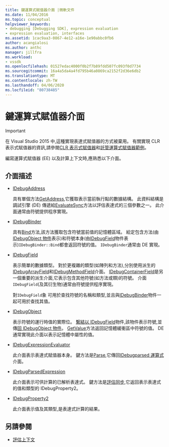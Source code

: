 ```yaml
---
title: 鍵運算式賦值器介面 |微軟文件
ms.date: 11/04/2016
ms.topic: conceptual
helpviewer_keywords:
- debugging [Debugging SDK], expression evaluation
- expression evaluation, interfaces
ms.assetid: 1cac9aa3-0867-4e12-a16e-1e90abbc0fb6
author: acangialosi
ms.author: anthc
manager: jillfra
ms.workload:
- vssdk
ms.openlocfilehash: 01527edac4000f0b2f7b89fdd507fc093f0d7734
ms.sourcegitcommit: 16a4a5da4a4fd795b46a0869ca2152f2d36e6db2
ms.translationtype: MT
ms.contentlocale: zh-TW
ms.lasthandoff: 04/06/2020
ms.locfileid: "80738485"
---
```

# <a name="key-expression-evaluator-interfaces"></a>鍵運算式賦值器介面
> [!IMPORTANT]
> 在 Visual Studio 2015 中,這種實現表達式賦值器的方式被棄用。 有關實現 CLR 表示式賦值器的資訊,請參閱[CLR 表示式賦值器](https://github.com/Microsoft/ConcordExtensibilitySamples/wiki/CLR-Expression-Evaluators)和[託管運算式賦值器範例](https://github.com/Microsoft/ConcordExtensibilitySamples/wiki/Managed-Expression-Evaluator-Sample)。

 編寫運算式賦值器 (EE) 以及計算上下文時,應熟悉以下介面。

## <a name="interface-descriptions"></a>介面描述

- [IDebugAddress](../../extensibility/debugger/reference/idebugaddress.md)

     具有單個方法[GetAddress](../../extensibility/debugger/reference/idebugaddress-getaddress.md),它獲取表示當前執行點的數據結構。 此資料結構是調試引擎 (DE) 傳遞給[EvaluateSync](../../extensibility/debugger/reference/idebugparsedexpression-evaluatesync.md)方法以評估表達式的三個參數之一。 此介面通常由符號提供程序實現。

- [IDebugBinder](../../extensibility/debugger/reference/idebugbinder.md)

     具有[Bind](../../extensibility/debugger/reference/idebugbinder-bind.md)方法,該方法獲取包含符號當前值的記憶體區域。 給定包含方法(由[IDebugObject 物件](../../extensibility/debugger/reference/idebugobject.md)表示)和符號本身(由[IDebugField](../../extensibility/debugger/reference/idebugfield.md)物件表示)`IDebugBinder::Bind`都會返回符號的值。 `IDebugBinder`通常由 DE 實現。

- [IDebugField](../../extensibility/debugger/reference/idebugfield.md)

     表示簡單的數據類型。 對於更複雜的類型(如陣列和方法),分別使用派生的[IDebugArrayField](../../extensibility/debugger/reference/idebugarrayfield.md)和[IDebugMethodField](../../extensibility/debugger/reference/idebugmethodfield.md)介面。 [IDebugContainerField](../../extensibility/debugger/reference/idebugcontainerfield.md)是另一個重要的派生介面,它表示包含其他符號(如方法或類)的符號。 介面`IDebugField`(及其衍生物)通常由符號提供程序實現。

     對`IDebugField`象 可用於查找符號的名稱和類型,並且與[IDebugBinder](../../extensibility/debugger/reference/idebugbinder.md)物件一起可用於查找其值。

- [IDebugObject](../../extensibility/debugger/reference/idebugobject.md)

     表示符號的運行時值的實際位。 [繫結](../../extensibility/debugger/reference/idebugbinder-bind.md)[以 IDebugField](../../extensibility/debugger/reference/idebugfield.md)物件,該物件表示符號,並傳[回 IDebugObject 物件](../../extensibility/debugger/reference/idebugobject.md)。 [GetValue](../../extensibility/debugger/reference/idebugobject-getvalue.md)方法返回記憶體緩衝區中符號的值。 DE 通常實現此介面以表示記憶體中屬性的值。

- [IDebugExpressionEvaluator](../../extensibility/debugger/reference/idebugexpressionevaluator.md)

     此介面表示表達式賦值器本身。 鍵方法是[Parse](../../extensibility/debugger/reference/idebugexpressionevaluator-parse.md),它傳回[IDebugparsed 運算式](../../extensibility/debugger/reference/idebugparsedexpression.md)介面。

- [IDebugParsedExpression](../../extensibility/debugger/reference/idebugparsedexpression.md)

     此介面表示可供計算的已解析表達式。 鍵方法是[評估同步](../../extensibility/debugger/reference/idebugparsedexpression-evaluatesync.md),它返回表示表達式的值和類型的 IDebugProperty2。

- [IDebugProperty2](../../extensibility/debugger/reference/idebugproperty2.md)

     此介面表示值及其類型,是表達式計算的結果。

## <a name="see-also"></a>另請參閱
- [評估上下文](../../extensibility/debugger/evaluation-context.md)
